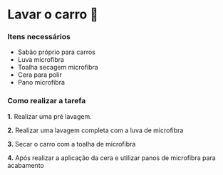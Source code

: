 # Lavar o carro :car:

### Itens necessários

- Sabão próprio para carros
- Luva microfibra
- Toalha secagem microfibra
- Cera para polir
- Pano microfibra

### Como realizar a tarefa

**1.** Realizar uma pré lavagem.

**2.** Realizar uma lavagem completa com a luva de microfibra

**3.** Secar o carro com a toalha de microfibra

**4.** Após realizar a aplicação da cera e utilizar panos de microfibra para acabamento